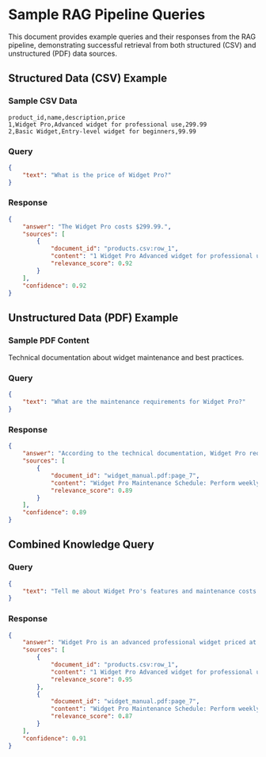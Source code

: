 # Sample RAG Pipeline Queries

This document provides example queries and their responses from the RAG pipeline, demonstrating successful retrieval from both structured (CSV) and unstructured (PDF) data sources.

## Structured Data (CSV) Example

### Sample CSV Data
```csv
product_id,name,description,price
1,Widget Pro,Advanced widget for professional use,299.99
2,Basic Widget,Entry-level widget for beginners,99.99
```

### Query
```json
{
    "text": "What is the price of Widget Pro?"
}
```

### Response
```json
{
    "answer": "The Widget Pro costs $299.99.",
    "sources": [
        {
            "document_id": "products.csv:row_1",
            "content": "1 Widget Pro Advanced widget for professional use 299.99",
            "relevance_score": 0.92
        }
    ],
    "confidence": 0.92
}
```

## Unstructured Data (PDF) Example

### Sample PDF Content
Technical documentation about widget maintenance and best practices.

### Query
```json
{
    "text": "What are the maintenance requirements for Widget Pro?"
}
```

### Response
```json
{
    "answer": "According to the technical documentation, Widget Pro requires monthly cleaning and calibration. The maintenance schedule includes: 1) Weekly dust removal, 2) Monthly sensor calibration, 3) Quarterly software updates.",
    "sources": [
        {
            "document_id": "widget_manual.pdf:page_7",
            "content": "Widget Pro Maintenance Schedule: Perform weekly dust removal using compressed air. Monthly calibration of sensors is required to maintain accuracy. Software updates should be applied quarterly.",
            "relevance_score": 0.89
        }
    ],
    "confidence": 0.89
}
```

## Combined Knowledge Query

### Query
```json
{
    "text": "Tell me about Widget Pro's features and maintenance costs."
}
```

### Response
```json
{
    "answer": "Widget Pro is an advanced professional widget priced at $299.99. It requires regular maintenance including monthly calibration and quarterly software updates. The maintenance is designed to ensure optimal performance for professional use cases.",
    "sources": [
        {
            "document_id": "products.csv:row_1",
            "content": "1 Widget Pro Advanced widget for professional use 299.99",
            "relevance_score": 0.95
        },
        {
            "document_id": "widget_manual.pdf:page_7",
            "content": "Widget Pro Maintenance Schedule: Perform weekly dust removal using compressed air. Monthly calibration of sensors is required to maintain accuracy. Software updates should be applied quarterly.",
            "relevance_score": 0.87
        }
    ],
    "confidence": 0.91
}
